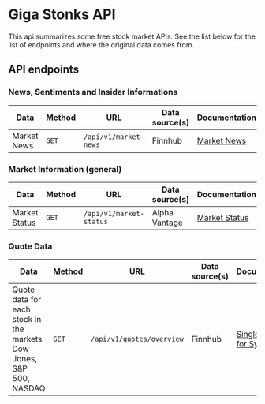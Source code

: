 # Giga Stonks API

This api summarizes some free stock market APIs. See the list below for the list of endpoints and where the original data comes from.

## API endpoints

### News, Sentiments and Insider Informations

| Data        | Method | URL                   | Data source(s) | Documentation                                          |
| ----------- | ------ | --------------------- | -------------- | ------------------------------------------------------ |
| Market News | `GET`  | `/api/v1/market-news` | Finnhub        | [Market News](https://finnhub.io/docs/api/market-news) |


### Market Information (general)

| Data          | Method | URL                     | Data source(s) | Documentation                                                             |
| ------------- | ------ | ----------------------- | -------------- | ------------------------------------------------------------------------- |
| Market Status | `GET`  | `/api/v1/market-status` | Alpha Vantage  | [Market Status](https://www.alphavantage.co/documentation/#market-status) |


### Quote Data

| Data                                                                | Method | URL                       | Data source(s) | Documentation                                                |
| ------------------------------------------------------------------- | ------ | ------------------------- | -------------- | ------------------------------------------------------------ |
| Quote data for each stock in the markets Dow Jones, S&P 500, NASDAQ | `GET`  | `/api/v1/quotes/overview` | Finnhub        | [Single Quote for Symbol](https://finnhub.io/docs/api/quote) |
